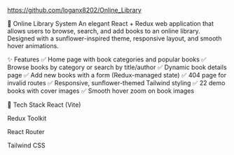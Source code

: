https://github.com/loganx8202/Online_Library

🌻 Online Library System
An elegant React + Redux web application that allows users to browse, search, and add books to an online library. Designed with a sunflower-inspired theme, responsive layout, and smooth hover animations.

✨ Features
✅ Home page with book categories and popular books
✅ Browse books by category or search by title/author
✅ Dynamic book details page
✅ Add new books with a form (Redux-managed state)
✅ 404 page for invalid routes
✅ Responsive, sunflower-themed Tailwind styling
✅ 22 demo books with cover images
✅ Smooth hover zoom on book images

🚀 Tech Stack
React (Vite)

Redux Toolkit

React Router

Tailwind CSS

